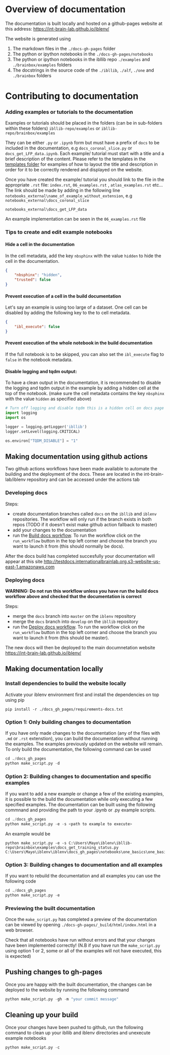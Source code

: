 # Overview of documentation

The documentation is built locally and hosted on a github-pages website at this address:
https://int-brain-lab.github.io/iblenv/

The website is generated using
 1. The markdown files in the `./docs-gh-pages` folder
 2. The python or ipython notebooks in the `./docs-gh-pages/notebooks`
 3. The python or ipython notebooks in the ibllib repo  `./examples` and `./brainbox/examples` folders
 4. The docstrings in the source code of the `./ibllib`, `./alf`, `./one` and `./brainbox` folders


# Contributing to documentation

### Adding examples or tutorials to the documentation
Examples or tutorials should be placed in the folders (can be in sub-folders within these folders)
`ibllib-repo/examples`
or
`ibllib-repo/brainbox/examples`

They can be either `.py` or `.ipynb` form but must have a prefix of `docs` to be included in the documentation, 
e.g `docs_coronal_slice.py` or `docs_get_LFP_data.ipynb`. Each example/ tutorial must start with a title and a brief 
description of the content. Please refer to the templates in the [templates folder](./templates) for examples of 
how to layout the title and description in order for it to be correctly rendered and displayed on the website. 

Once you have created the example/ tutorial you should link to the file in the appropriate `.rst` file: `index.rst`, `06_examples.rst`
, `atlas_examples.rst` etc...
The link should be made by adding in the following line `notebooks_external\name_of_example_without_extension`, e.g
`notebooks_external\docs_coronal_slice`

`notebooks_external\docs_get_LFP_data`

An example implementation can be seen in the `06_examples.rst` file

### Tips to create and edit example notebooks

#### Hide a cell in the documentation
In the cell metadata, add the key `nbsphinx` with the value `hidden` to hide the cell in the documentation.

```json
{
    "nbsphinx": "hidden",
    "trusted": false
}
```

#### Prevent execution of a cell in the build documentation
Let's say an example is using too large of a dataset. One cell can be disabled by adding the following key to the to cell metadata.

```json
{
    "ibl_execute": false
}
```

#### Prevent execution of the whole notebook in the build documentation
If the full notebook is to be skipped, you can also set the `ibl_execute` flag to `false` in the notebook metadata.

#### Disable logging and tqdm output:
To have a clean output in the documentation, it is recommended to disable the logging and tqdm output in the example by adding a hidden cell at the top of the notebook.
(make sure the cell metadata contains the key `nbsphinx` with the value `hidden` as specified above)

```python
# Turn off logging and disable tqdm this is a hidden cell on docs page
import logging
import os

logger = logging.getLogger('ibllib')
logger.setLevel(logging.CRITICAL)

os.environ["TQDM_DISABLE"] = "1"
```

## Making documentation using github actions
Two github actions workflows have been made available to automate the building and the deployment of the docs. These are located in the int-brain-lab/iblenv repository and can be accessed under the actions tab

### Developing docs

Steps:
- create documentation branches called `docs` on the `ibllib` and `iblenv` repositories. The workflow will only run if the branch exists in both repos  (TODO if it doesn't exist make github action fallback to master)
- add your changes to the documentation
- run the [Build docs workflow](https://github.com/int-brain-lab/iblenv/actions/workflows/build_docs.yml).  To run the workflow click on the `run_workflow` button in the top left corner and choose the branch you want to launch it from (this should normally be docs).

After the docs build has completed succesfully your documentation will appear at this site http://testdocs.internationalbrainlab.org.s3-website-us-east-1.amazonaws.com
 

### Deploying docs
**WARNING: Do not run this workflow unless you have run the build docs workflow above and checked that the documentation is correct**

Steps:
-   merge the `docs` branch into `master` on the `iblenv` repository
-   merge the `docs` branch into `develop` on the `ibllib` repository
-   run the [Deploy docs workflow](https://github.com/int-brain-lab/iblenv/actions/workflows/deploy_docs.yml).  To run the workflow click on the `run_workflow` button in the top left corner and choose the branch you want to launch it from (this should be master).
 
The new docs will then be deployed to the main documnetation website https://int-brain-lab.github.io/iblenv/


## Making documentation locally
### Install dependencies to build the website locally
Activate your iblenv environment first and install the dependencies on top using pip
```shell
pip install -r ./docs_gh_pages/requirements-docs.txt
```

### Option 1: Only building changes to documentation
If you have only made changes to the documentation (any of the files with `.md` or `.rst` extenstion), you can build the
documentation without running the examples. The examples previously updated on the website will remain. To only
build the documentation, the following command can be used

```python
cd ./docs_gh_pages
python make_script.py -d
```

### Option 2: Building changes to documentation and specific examples
If you want to add a new example or change a few of the existing examples, it is possible to the build the documentation
while only executing a few specified examples. The documentation can be built using the following commnand and providing
the path to your .ipynb or .py example scripts. 

```python
cd ./docs_gh_pages
python make_script.py -e -s <path to example to execute>
```

An example would be
```
python make_script.py -e -s C:\Users\Mayo\iblenv\ibllib-repo\brainbox\examples\docs_get_training_status.py C:\Users\Mayo\iblenv\iblenv\docs_gh_pages\notebooks\one_basics\one_basics.ipynb
```

### Option 3: Building changes to documentation and all examples
If you want to rebuild the documentation and all examples you can use the following code

```python
cd ./docs_gh_pages
python make_script.py -e
```

### Previewing the built documentation
Once the `make_script.py` has completed a preview of the documentation can be viewed by opening 
`./docs-gh-pages/_build/html/index.html` in a web browser.

Check that all notebooks have run without errors and that your changes have been implemented correctly! (N.B if you have
run the `make_script.py` using option 1 or 2, some or all of the examples will not have executed, this is expected)


## Pushing changes to gh-pages
Once you are happy with the built documentation, the changes can be deployed to the website by running the following
command

```python
python make_script.py -gh -m "your commit message"
```

## Cleaning up your build
Once your changes have been pushed to github, run the following command to clean up your ibllib and iblenv 
directories and unexecute example notebooks
```python
python make_script.py -c
```



